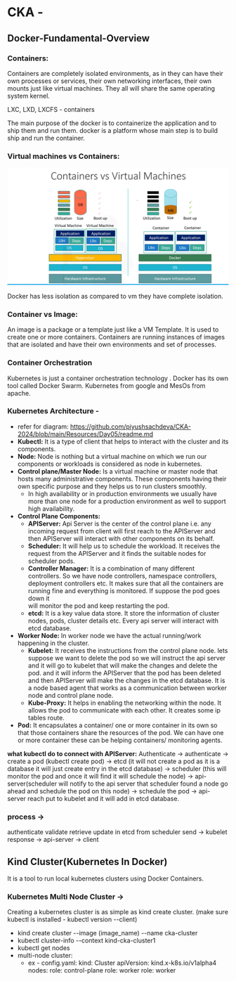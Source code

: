 # CKA -

## Docker-Fundamental-Overview

### Containers:

Containers are completely isolated environments, as in they can have their own processes or services, their own networking interfaces, their own mounts just like virtual machines.
They all will share the same operating system kernel.

LXC, LXD, LXCFS - containers

The main purpose of the docker is to containerize the application and to ship them and run them.
docker is a platform whose main step is to build ship and run the container.

### Virtual machines vs Containers:

![Containers-vs-VMachine](ContainersvsVMachine.png)

Docker has less isolation as compared to vm they have complete isolation.

### Container vs Image:

An image is a package or a template just like a VM Template. It is used to create one or more containers. Containers are running instances of images that are isolated and have their own environments and set of processes.

### Container Orchestration

Kubernetes is just a container orchestration technology . Docker has its own tool called Docker Swarm.
Kubernetes from google and MesOs from apache.

### Kubernetes Architecture -

- refer for diagram: https://github.com/piyushsachdeva/CKA-2024/blob/main/Resources/Day05/readme.md
- **Kubectl:** It is a type of client that helps to interact with the cluster and its components.
- **Node:** Node is nothing but a virtual machine on which we run our components or workloads is considered as node in kubernetes.
- **Control plane/Master Node:** Is a virtual machine or master node that hosts many administrative components. These components having their own specific purpose and they helps us to run clusters smoothly.
  - In high availability or in production environments we usually have more than one node for a production environment as well to support high availability.
- **Control Plane Components:**
  - **APIServer:** Api Server is the center of the control plane i.e. any incoming request from client will first reach to the APIServer and then APIServer will interact with other components on its behalf.
  - **Scheduler:** It will help us to schedule the workload. It receives the request from the APIServer and it finds the suitable nodes for scheduler pods.
  - **Controller Manager:** It is a combination of many different controllers. So we have node controllers, namespace controllers, deployment controllers etc. It makes sure that all the containers are running fine and everything is monitored. If suppose the pod goes down it  
    will monitor the pod and keep restarting the pod.
  - **etcd:** It is a key value data store. It store the information of cluster nodes, pods, cluster details etc. Every api server will interact with etcd database.
- **Worker Node:** In worker node we have the actual running/work happening in the cluster.
  - **Kubelet:** It receives the instructions from the control plane node. lets suppose we want to delete the pod so we will instruct the api server and it will go to kubelet that will make the changes and delete the pod. and it will inform the APIServer that the pod has been deleted and then APIServer will make the changes in the etcd database. It is a node based agent that works as a communication between worker node and control plane node.
  - **Kube-Proxy:** It helps in enabling the networking within the node. It allows the pod to communicate with each other. It creates some ip tables route.
- **Pod:** It encapsulates a container/ one or more container in its own so that those containers share the resources of the pod. We can have one or more container these can be helping containers/ monitoring agents.

**what kubectl do to connect with APIServer:**
Authenticate -> authenticate -> create a pod (kubectl create pod) -> etcd (it will not create a pod as it is a database it will just create entry in the etcd database) -> scheduler (this will monitor the pod and once it will find it will schedule the node) -> api-server(scheduler will notify to the api server that scheduler found a node go ahead and schedule the pod on this node) -> schedule the pod -> api-server reach put to kubelet and it will add in etcd database.

### process ->

authenticate
validate
retrieve
update in etcd from scheduler
send -> kubelet
response -> api-server -> client

## Kind Cluster(Kubernetes In Docker)

It is a tool to run local kubernetes clusters using Docker Containers.

### Kubernetes Multi Node Cluster ->

Creating a kubernetes cluster is as simple as kind create cluster. (make sure kubectl is installed - kubectl version --client)

- kind create cluster --image (image_name) --name cka-cluster
- kubectl cluster-info --context kind-cka-cluster1
- kubectl get nodes
- multi-node cluster:
  - ex - config.yaml:
    kind: Cluster
    apiVersion: kind.x-k8s.io/v1alpha4
    nodes:
    role: control-plane
    role: worker
    role: worker

